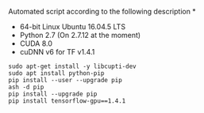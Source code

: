 Automated script according to the following description
 * 
 
 
 * 64-bit Linux Ubuntu 16.04.5 LTS
 * Python 2.7 (On 2.7.12 at the moment)
 * CUDA 8.0 
 * cuDNN v6 for TF v1.4.1


```
sudo apt-get install -y libcupti-dev
sudo apt install python-pip
pip install --user --upgrade pip
ash -d pip
pip install --upgrade pip
pip install tensorflow-gpu==1.4.1
```
